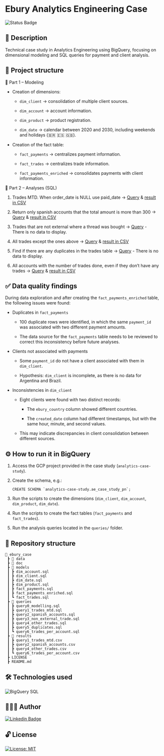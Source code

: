 # Ebury Analytics Engineering Case

![Status Badge](https://img.shields.io/static/v1?label=STATUS&message=COMPLETE&color=008000)

## 📌 Description
Technical case study in Analytics Engineering using BigQuery, focusing on dimensional modeling and SQL queries for payment and client analysis.

## 🚀 Project structure
🔹 Part 1 – Modeling

* Creation of dimensions:

    * `dim_client` → consolidation of multiple client sources.

    * `dim_account` → account information.

    * `dim_product` → product registration.

    * `dim_date` → calendar between 2020 and 2030, including weekends and holidays (🇧🇷 🇪🇸 🇬🇧).

* Creation of the fact table:

    * `fact_payments` → centralizes payment information.

    * `fact_trades` → centralizes trade information.

    * `fact_payments_enriched` → consolidates payments with client information.

🔹 Part 2 – Analyses (SQL)

1. Trades MTD. When order_date is NULL use paid_date → [Query](queries/query1_trades_mtd.sql) & [result in CSV](results/query1_trades_mtd.csv)

2. Return only spanish accounts that the total amount is more than 300 → [Query](queries/query2_spanish_accounts.sql) & [result in CSV](results/query2_spanish_accounts.csv) 

3. Trades that are not external where a thread was bought → [Query](queries/query3_non_external_trade.sql) - There is no data to display.

4. All trades except the ones above → [Query](queries/query4_other_trades.sql) & [result in CSV](results/query4_other_trades.csv)

5. Find if there are any duplicates in the trades table → [Query](queries/query5_duplicates.sql) - There is no data to display.

6. All accounts with the number of trades done, even if they don’t have any trades → [Query](queries/query6_trades_per_account.sql) & [result in CSV](results/query6_trades_per_account.csv)

## ✅ Data quality findings

During data exploration and after creating the `fact_payments_enriched` table, the following issues were found:

* Duplicates in `fact_payments`

    * 100 duplicate rows were identified, in which the same `payment_id` was associated with two different payment amounts.

    * The data source for the `fact_payments` table needs to be reviewed to correct this inconsistency before future analyses.  
    
* Clients not associated with payments  

    * Some `payment_id` do not have a client associated with them in `dim_client`.  

    * Hypothesis: `dim_client` is incomplete, as there is no data for Argentina and Brazil.  

* Inconsistencies in `dim_client`  

    * Eight clients were found with two distinct records:  

        * The `ebury_country` column showed different countries.  

        * The `created_date` column had different timestamps, but with the same hour, minute, and second values.

    * This may indicate discrepancies in client consolidation between different sources.

## ⚙️ How to run it in BigQuery

1. Access the GCP project provided in the case study (`analytics-case-study`).

2. Create the schema, e.g.:
    ```
    CREATE SCHEMA `analytics-case-study.ae_case_study_pn`;
    ```

3. Run the scripts to create the dimensions (`dim_client`, `dim_account`, `dim_product`, `dim_date`).

4. Run the scripts to create the fact tables (`fact_payments` and `fact_trades`).

5. Run the analysis queries located in the `queries/` folder.

## 📂 Repository structure
```psql
📁 ebury_case
 ┣ 📂 data
 ┣ 📂 doc
 ┣ 📂 models
 ┃ ┣ dim_account.sql
 ┃ ┣ dim_client.sql
 ┃ ┣ dim_date.sql
 ┃ ┣ dim_product.sql
 ┃ ┣ fact_payments.sql
 ┃ ┣ fact_payments_enriched.sql
 ┃ ┗ fact_trades.sql
 ┣ 📂 queries
 ┃ ┣ query0_modelling.sql
 ┃ ┣ query1_trades_mtd.sql
 ┃ ┣ query2_spanish_accounts.sql
 ┃ ┣ query3_non_external_trade.sql
 ┃ ┣ query4_other_trades.sql
 ┃ ┣ query5_duplicates.sql
 ┃ ┗ query6_trades_per_account.sql
 ┣ 📂 results
 ┃ ┣ query1_trades_mtd.csv
 ┃ ┣ query2_spanish_accounts.csv
 ┃ ┣ query4_other_trades.csv
 ┃ ┗ query6_trades_per_account.csv
 ┣ LICENSE
 ┣ README.md
```

## 🛠️ Technologies used

![BigQuery SQL](https://img.shields.io/badge/-BigQuery_SQL-4285F4?style=flat&logo=google-bigquery&logoColor=white)

## 👩🏻‍💻 Author

[![Linkedin Badge](https://img.shields.io/badge/-Patrícia-blue?style=flat&logo=Linkedin&logoColor=white&link=https://www.linkedin.com/in/pathilink/)](https://www.linkedin.com/in/pathilink/)

## 🔓 License

[![License: MIT](https://img.shields.io/badge/License-MIT-750014.svg)](https://opensource.org/licenses/MIT)
